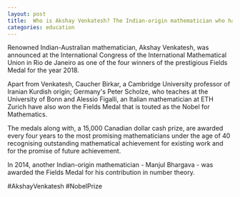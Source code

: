 ```yaml
---
layout: post
title:  Who is Akshay Venkatesh? The Indian-origin mathematician who has won this year's 'Nobel of Mathematics'
categories: education
---
```


Renowned Indian-Australian mathematician, Akshay Venkatesh, was announced at the International Congress of the International Mathematical Union in Rio de Janeiro as one of the four winners of the prestigious Fields Medal for the year 2018.

Apart from Venkatesh, Caucher Birkar, a Cambridge University professor of Iranian Kurdish origin; Germany's Peter Scholze, who teaches at the University of Bonn and Alessio Figalli, an Italian mathematician at ETH Zurich have also won the Fields Medal that is touted as the Nobel for Mathematics.

The medals along with, a 15,000 Canadian dollar cash prize, are awarded every four years to the most promising mathematicians under the age of 40 recognising outstanding mathematical achievement for existing work and for the promise of future achievement.

In 2014, another Indian-origin mathematician - Manjul Bhargava - was awarded the Fields Medal for his contribution in number theory.



#AkshayVenkatesh #NobelPrize